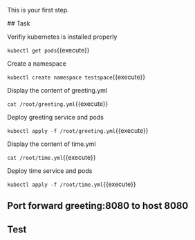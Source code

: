 This is your first step.

## Task

Verifiy kubernetes is installed properly

`kubectl get pods`{{execute}}

Create a namespace

`kubectl create namespace testspace`{{execute}}

Display the content of greeting.yml

`cat /root/greeting.yml`{{execute}}

Deploy greeting service and pods

`kubectl apply -f /root/greeting.yml`{{execute}}

Display the content of time.yml

`cat /root/time.yml`{{execute}}

Deploy time service and pods

`kubectl apply -f /root/time.yml`{{execute}}

## Port forward greeting:8080 to host 8080  


## Test 




